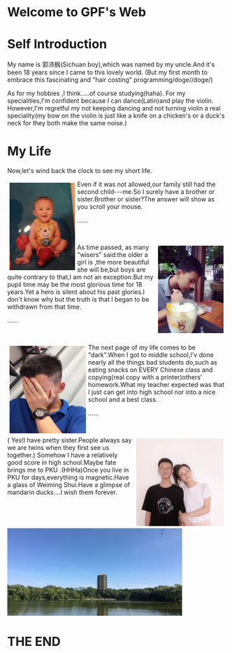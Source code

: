 
<h1> Welcome to GPF's Web
 <script src="javascript/101.js"></script>
<h1>Self Introduction</h1>
<p>My name is 郭沛枫(Sichuan boy),which was named by my uncle.And it's been 18 years since I came to this lovely world.
(But my first month to embrace this fascinating and "hair costing" programming/doge//doge/)</p>
<p>As for my hobbies ,I think.....of course studying(haha). For my specialities,I'm confident because I can dance(Latin)and play the violin.
 However,I'm regretful my not keeping dancing and not turning violin a real speciality(my bow on the violin is just like a knife on a chicken's or a duck's neck for they both make the same noise.)</p>
<h1> My Life </h1>
<p>Now,let's wind back the clock to see my short life.</p>

<p style="width:500px;">
    <img src="1.jpg" align="left" width="150" height="200" hspace="5" vspace="5" >         
    Even if it was not allowed,our family still had the second child---me.So I surely have a brother or sister.Brother or sister?The answer will show as you scroll your mouse.
</p>

<p>......</p>
<p></p><br>

<p style="width:500px;">
<img src="2.jpg" width="150" height="200" align="right" hspace="5" vspace="5">
As time passed, as many "wisers" said:the older a girl is ,the more beautiful she will be,but boys are quite contrary to that,I am not an exception.But my pupil time may be the most glorious time for 18 years.Yet a hero is silent about his past glories.I don't know why but the truth is that I began to be withdrawn from that time.
<p>
 
<p>......</p>
<p></p><br>

<p style="width:500px;">
<img src="3.jpg" width="175" height="200" align="left" hspace="5" vspace="5">
The next page of my life comes to be "dark".When I got to middle school,I'v done nearly all the things bad students do,such as eating snacks on EVERY Chinese class and copying(real copy with a printer)others' homework.What my teacher expected was that I just can get into high school nor into a nice school and a best class.
</p>

<p>......</p>
<p></p><br>

<p style="width:500px;">
<img src="5.jpg" width="200" height="200" align="right" hspace="5" vspace="5">
( Yes!I have pretty sister.People always say we are twins when they first see us together.)
 Somehow I have a relatively good score in high school.Maybe fate brings me to PKU .(HHHa)Once you live in PKU for days,everything is magnetic.Have a glass of Weiming Shui.Have a glimpse of mandarin ducks....I wish them forever.
<img src="6.jpg" width=400 height="200" align="none">
 <h1>THE END</h1>
 

